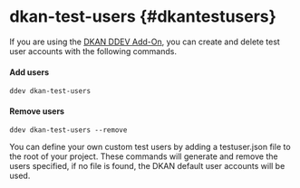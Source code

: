 # dkan-test-users {#dkantestusers}

If you are using the [DKAN DDEV Add-On](https://github.com/GetDKAN/dkan-ddev-addon), you can create and delete test user accounts with the following commands.

#### Add users

`ddev dkan-test-users`

#### Remove users

`ddev dkan-test-users --remove`

You can define your own custom test users by adding a testuser.json file to the root of your project. These commands will generate and remove the users specified, if no file is found, the DKAN default user accounts will be used.

